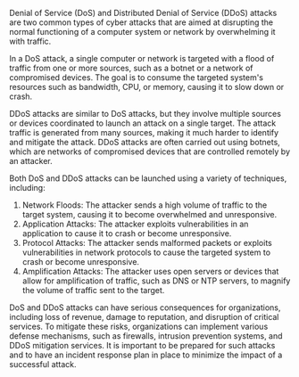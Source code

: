 Denial of Service (DoS) and Distributed Denial of Service (DDoS) attacks are two common types of cyber attacks that are aimed at disrupting the normal functioning of a computer system or network by overwhelming it with traffic.

In a DoS attack, a single computer or network is targeted with a flood of traffic from one or more sources, such as a botnet or a network of compromised devices. The goal is to consume the targeted system's resources such as bandwidth, CPU, or memory, causing it to slow down or crash.

DDoS attacks are similar to DoS attacks, but they involve multiple sources or devices coordinated to launch an attack on a single target. The attack traffic is generated from many sources, making it much harder to identify and mitigate the attack. DDoS attacks are often carried out using botnets, which are networks of compromised devices that are controlled remotely by an attacker.

Both DoS and DDoS attacks can be launched using a variety of techniques, including:

1. Network Floods: The attacker sends a high volume of traffic to the target system, causing it to become overwhelmed and unresponsive.
2. Application Attacks: The attacker exploits vulnerabilities in an application to cause it to crash or become unresponsive.
3. Protocol Attacks: The attacker sends malformed packets or exploits vulnerabilities in network protocols to cause the targeted system to crash or become unresponsive.
4. Amplification Attacks: The attacker uses open servers or devices that allow for amplification of traffic, such as DNS or NTP servers, to magnify the volume of traffic sent to the target.

DoS and DDoS attacks can have serious consequences for organizations, including loss of revenue, damage to reputation, and disruption of critical services. To mitigate these risks, organizations can implement various defense mechanisms, such as firewalls, intrusion prevention systems, and DDoS mitigation services. It is important to be prepared for such attacks and to have an incident response plan in place to minimize the impact of a successful attack.